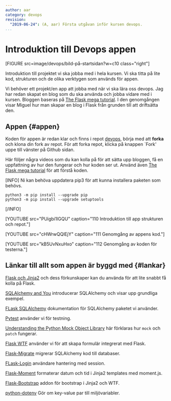 ```yaml
---
author: aar
category: devops
revision:
  "2019-06-24": (A, aar) Första utgåvan inför kursen devops.
...
```

Introduktion till Devops appen
==================================

[FIGURE src=image/devops/bild-på-startsidan?w=c10 class="right"]

Introduktion till projektet vi ska jobba med i hela kursen. Vi ska titta på lite kod, strukturen och de olika verktygen som används för appen.
<!--more-->

Vi behöver ett projekt/en app att jobba med när vi ska lära oss devops. Jag har redan skapat en blog som du ska använda och jobba vidare med i kursen. Bloggen baseras på [The Flask mega tutorial](https://blog.miguelgrinberg.com/post/the-flask-mega-tutorial-part-i-hello-world). I den genomgången visar Miguel hur man skapar en blog i Flask från grunden till att driftsätta den.



## Appen {#appen}

Koden för appen är redan klar och finns i repot [devops](https://github.com/dbwebb-se/microblog), börja med att **forka** och klona din fork av repot. För att forka repot, klicka på knappen `Fork' uppe till vänster på Github sidan.


Här följer några videos som du kan kolla på för att sätta upp bloggen, få en uppfattning av hur den fungerar och hur koden ser ut. Använd även [The Flask mega tutorial](https://blog.miguelgrinberg.com/post/the-flask-mega-tutorial-part-i-hello-world) för att förstå koden.

[INFO]
Ni kan behöva uppdatera pip3 för att kunna installera paketen som behövs.

```
python3 -m pip install --upgrade pip  
python3 -m pip install --upgrade setuptools
```
[/INFO]

[YOUTUBE src="PUigbi1lGQU" caption="110 Introduktion till app strukturen och repot."]

[YOUTUBE src="cHWrwQQlEjY" caption="111 Genomgång av appens kod."]

[YOUTUBE src="kB5UvNxuHxo" caption="112 Genomgång av koden för testerna."]



## Länkar till allt som appen är byggd med {#lankar}

[Flask och Jinja2](kunskap/flask-och-jinja2) och dess förkunskaper kan du använda för att lite snabbt få kolla på Flask.

[SQLAlchemy and You](http://lucumr.pocoo.org/2011/7/19/sqlachemy-and-you/) introducerar SQLAlchemy och visar upp grundliga exempel.

[FLask SQLAlchemy](https://flask-sqlalchemy.palletsprojects.com/en/2.x/) dokumentation för SQLAlchemy paketet vi använder.

[Pytest](https://docs.pytest.org/en/latest/) använder vi för testning.

[Understanding the Python Mock Object Library](https://realpython.com/python-mock-library/) här förklaras hur `mock` och `patch` fungerar.

[Flask WTF](https://flask-wtf.readthedocs.io/en/stable/) använder vi för att skapa formulär integrerat med Flask.

[Flask-Migrate](https://flask-migrate.readthedocs.io/en/latest/) migrerar SQLAlchemy kod till databaser.

[FLask-Login](https://flask-login.readthedocs.io/en/latest/) användare hantering med session.

[Flask-Moment](https://github.com/miguelgrinberg/Flask-Moment) formaterar datum och tid i Jinja2 templates med moment.js.

[Flask-Bootstrap](https://pythonhosted.org/Flask-Bootstrap/) addon för bootstrap i Jinja2 och WTF.

[python-dotenv](https://saurabh-kumar.com/python-dotenv/) Gör om key-value par till miljövariabler.

